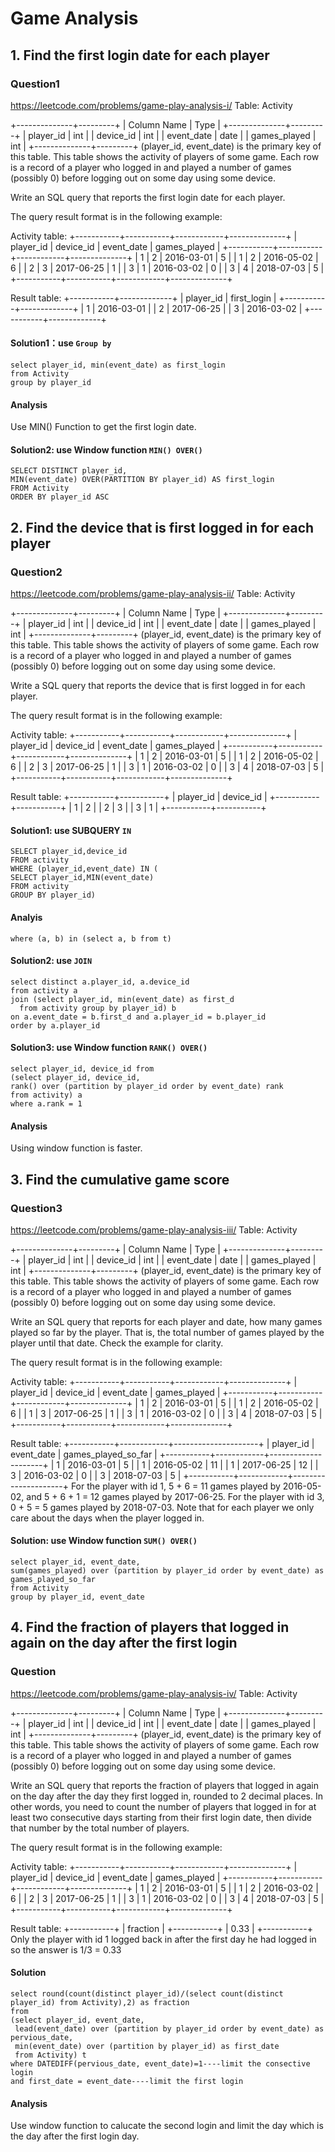 # Game Analysis
## 1. Find the first login date for each player
### Question1
https://leetcode.com/problems/game-play-analysis-i/
Table: Activity

+--------------+---------+
| Column Name  | Type    |
+--------------+---------+
| player_id    | int     |
| device_id    | int     |
| event_date   | date    |
| games_played | int     |
+--------------+---------+
(player_id, event_date) is the primary key of this table.
This table shows the activity of players of some game.
Each row is a record of a player who logged in and played a number of games (possibly 0) before logging out on some day using some device.
 

Write an SQL query that reports the first login date for each player.

The query result format is in the following example:

Activity table:
+-----------+-----------+------------+--------------+
| player_id | device_id | event_date | games_played |
+-----------+-----------+------------+--------------+
| 1         | 2         | 2016-03-01 | 5            |
| 1         | 2         | 2016-05-02 | 6            |
| 2         | 3         | 2017-06-25 | 1            |
| 3         | 1         | 2016-03-02 | 0            |
| 3         | 4         | 2018-07-03 | 5            |
+-----------+-----------+------------+--------------+

Result table:
+-----------+-------------+
| player_id | first_login |
+-----------+-------------+
| 1         | 2016-03-01  |
| 2         | 2017-06-25  |
| 3         | 2016-03-02  |
+-----------+-------------+
#### Solution1：use ```Group by```
```
select player_id, min(event_date) as first_login
from Activity
group by player_id
```
#### Analysis
Use MIN() Function to get the first login date.
#### Solution2: use Window function ```MIN() OVER()```
```
SELECT DISTINCT player_id,
MIN(event_date) OVER(PARTITION BY player_id) AS first_login
FROM Activity
ORDER BY player_id ASC
```
## 2. Find the device that is first logged in for each player
### Question2
https://leetcode.com/problems/game-play-analysis-ii/
Table: Activity

+--------------+---------+
| Column Name  | Type    |
+--------------+---------+
| player_id    | int     |
| device_id    | int     |
| event_date   | date    |
| games_played | int     |
+--------------+---------+
(player_id, event_date) is the primary key of this table.
This table shows the activity of players of some game.
Each row is a record of a player who logged in and played a number of games (possibly 0) before logging out on some day using some device.
 

Write a SQL query that reports the device that is first logged in for each player.

The query result format is in the following example:

Activity table:
+-----------+-----------+------------+--------------+
| player_id | device_id | event_date | games_played |
+-----------+-----------+------------+--------------+
| 1         | 2         | 2016-03-01 | 5            |
| 1         | 2         | 2016-05-02 | 6            |
| 2         | 3         | 2017-06-25 | 1            |
| 3         | 1         | 2016-03-02 | 0            |
| 3         | 4         | 2018-07-03 | 5            |
+-----------+-----------+------------+--------------+

Result table:
+-----------+-----------+
| player_id | device_id |
+-----------+-----------+
| 1         | 2         |
| 2         | 3         |
| 3         | 1         |
+-----------+-----------+
#### Solution1: use SUBQUERY ```IN```
```
SELECT player_id,device_id
FROM activity
WHERE (player_id,event_date) IN (
SELECT player_id,MIN(event_date)
FROM activity
GROUP BY player_id)
```
#### Analyis
```where (a, b) in (select a, b from t) ```
#### Solution2: use ```JOIN```
```
select distinct a.player_id, a.device_id
from activity a
join (select player_id, min(event_date) as first_d 
  from activity group by player_id) b
on a.event_date = b.first_d and a.player_id = b.player_id
order by a.player_id
```
#### Solution3: use Window function ```RANK() OVER()```
```
select player_id, device_id from
(select player_id, device_id, 
rank() over (partition by player_id order by event_date) rank
from activity) a
where a.rank = 1
```
#### Analysis
Using window function is faster.
## 3. Find the cumulative game score
### Question3
https://leetcode.com/problems/game-play-analysis-iii/
Table: Activity

+--------------+---------+
| Column Name  | Type    |
+--------------+---------+
| player_id    | int     |
| device_id    | int     |
| event_date   | date    |
| games_played | int     |
+--------------+---------+
(player_id, event_date) is the primary key of this table.
This table shows the activity of players of some game.
Each row is a record of a player who logged in and played a number of games (possibly 0) before logging out on some day using some device.
 

Write an SQL query that reports for each player and date, how many games played so far by the player. That is, the total number of games played by the player until that date. Check the example for clarity.

The query result format is in the following example:

Activity table:
+-----------+-----------+------------+--------------+
| player_id | device_id | event_date | games_played |
+-----------+-----------+------------+--------------+
| 1         | 2         | 2016-03-01 | 5            |
| 1         | 2         | 2016-05-02 | 6            |
| 1         | 3         | 2017-06-25 | 1            |
| 3         | 1         | 2016-03-02 | 0            |
| 3         | 4         | 2018-07-03 | 5            |
+-----------+-----------+------------+--------------+

Result table:
+-----------+------------+---------------------+
| player_id | event_date | games_played_so_far |
+-----------+------------+---------------------+
| 1         | 2016-03-01 | 5                   |
| 1         | 2016-05-02 | 11                  |
| 1         | 2017-06-25 | 12                  |
| 3         | 2016-03-02 | 0                   |
| 3         | 2018-07-03 | 5                   |
+-----------+------------+---------------------+
For the player with id 1, 5 + 6 = 11 games played by 2016-05-02, and 5 + 6 + 1 = 12 games played by 2017-06-25.
For the player with id 3, 0 + 5 = 5 games played by 2018-07-03.
Note that for each player we only care about the days when the player logged in.
#### Solution: use Window function ```SUM() OVER()```
```
select player_id, event_date, 
sum(games_played) over (partition by player_id order by event_date) as games_played_so_far
from Activity
group by player_id, event_date
```
## 4. Find the fraction of players that logged in again on the day after the first login
### Question
https://leetcode.com/problems/game-play-analysis-iv/
Table: Activity

+--------------+---------+
| Column Name  | Type    |
+--------------+---------+
| player_id    | int     |
| device_id    | int     |
| event_date   | date    |
| games_played | int     |
+--------------+---------+
(player_id, event_date) is the primary key of this table.
This table shows the activity of players of some game.
Each row is a record of a player who logged in and played a number of games (possibly 0) before logging out on some day using some device.
 

Write an SQL query that reports the fraction of players that logged in again on the day after the day they first logged in, rounded to 2 decimal places. In other words, you need to count the number of players that logged in for at least two consecutive days starting from their first login date, then divide that number by the total number of players.

The query result format is in the following example:

Activity table:
+-----------+-----------+------------+--------------+
| player_id | device_id | event_date | games_played |
+-----------+-----------+------------+--------------+
| 1         | 2         | 2016-03-01 | 5            |
| 1         | 2         | 2016-03-02 | 6            |
| 2         | 3         | 2017-06-25 | 1            |
| 3         | 1         | 2016-03-02 | 0            |
| 3         | 4         | 2018-07-03 | 5            |
+-----------+-----------+------------+--------------+

Result table:
+-----------+
| fraction  |
+-----------+
| 0.33      |
+-----------+
Only the player with id 1 logged back in after the first day he had logged in so the answer is 1/3 = 0.33
#### Solution
```
select round(count(distinct player_id)/(select count(distinct player_id) from Activity),2) as fraction 
from
(select player_id, event_date, 
 lead(event_date) over (partition by player_id order by event_date) as pervious_date,
 min(event_date) over (partition by player_id) as first_date
 from Activity) t
where DATEDIFF(pervious_date, event_date)=1----limit the consective login
and first_date = event_date----limit the first login
```
#### Analysis
Use window function to calucate the second login and limit the day which is the day after the first login day.


























